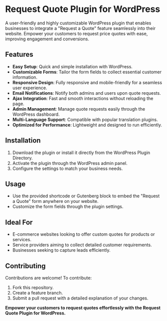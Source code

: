 # Request Quote Plugin for WordPress

A user-friendly and highly customizable WordPress plugin that enables businesses to integrate a "Request a Quote" feature seamlessly into their website. Empower your customers to request price quotes with ease, improving engagement and conversions.

## Features

- **Easy Setup**: Quick and simple installation with WordPress.
- **Customizable Forms**: Tailor the form fields to collect essential customer information.
- **Responsive Design**: Fully responsive and mobile-friendly for a seamless user experience.
- **Email Notifications**: Notify both admins and users upon quote requests.
- **Ajax Integration**: Fast and smooth interactions without reloading the page.
- **Admin Management**: Manage quote requests easily through the WordPress dashboard.
- **Multi-Language Support**: Compatible with popular translation plugins.
- **Optimized for Performance**: Lightweight and designed to run efficiently.

## Installation

1. Download the plugin or install it directly from the WordPress Plugin Directory.
2. Activate the plugin through the WordPress admin panel.
3. Configure the settings to match your business needs.

## Usage

- Use the provided shortcode or Gutenberg block to embed the "Request a Quote" form anywhere on your website.
- Customize the form fields through the plugin settings.

## Ideal For

- E-commerce websites looking to offer custom quotes for products or services.
- Service providers aiming to collect detailed customer requirements.
- Businesses seeking to capture leads efficiently.

## Contributing

Contributions are welcome! To contribute:
1. Fork this repository.
2. Create a feature branch.
3. Submit a pull request with a detailed explanation of your changes.

**Empower your customers to request quotes effortlessly with the Request Quote Plugin for WordPress.**
